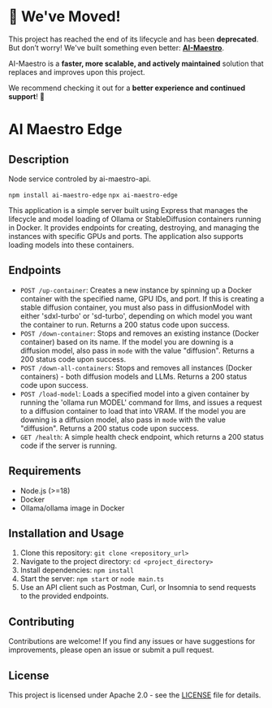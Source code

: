 # 🚀 We've Moved!

This project has reached the end of its lifecycle and has been **deprecated**. But don’t worry! We've built something even better: **[AI-Maestro](https://github.com/JEMeyer/ai-maestro)**. 

AI-Maestro is a **faster, more scalable, and actively maintained** solution that replaces and improves upon this project. 

We recommend checking it out for a **better experience and continued support**! 🎉

# AI Maestro Edge

## Description
Node service controled by ai-maestro-api.

`npm install ai-maestro-edge`
`npx ai-maestro-edge`

This application is a simple server built using Express that manages the lifecycle and model loading of Ollama or StableDiffusion containers running in Docker. It provides endpoints for creating, destroying, and managing the instances with specific GPUs and ports. The application also supports loading models into these containers.

## Endpoints

- `POST /up-container`: Creates a new instance by spinning up a Docker container with the specified name, GPU IDs, and port. If this is creating a stable diffusion container, you must also pass in diffusionModel with either 'sdxl-turbo' or 'sd-turbo', depending on which model you want the container to run. Returns a 200 status code upon success.
- `POST /down-container`: Stops and removes an existing instance (Docker container) based on its name. If the model you are downing is a diffusion model, also pass in `mode` with the value "diffusion". Returns a 200 status code upon success.
- `POST /down-all-containers`: Stops and removes all instances (Docker containers) - both diffusion models and LLMs. Returns a 200 status code upon success.
- `POST /load-model`: Loads a specified model into a given container by running the 'ollama run MODEL' command for llms, and issues a request to a diffusion container to load that into VRAM. If the model you are downing is a diffusion model, also pass in `mode` with the value "diffusion". Returns a 200 status code upon success.
- `GET /health`: A simple health check endpoint, which returns a 200 status code if the server is running.

## Requirements

- Node.js (>=18)
- Docker
- Ollama/ollama image in Docker

## Installation and Usage

1. Clone this repository: `git clone <repository_url>`
2. Navigate to the project directory: `cd <project_directory>`
3. Install dependencies: `npm install`
4. Start the server: `npm start` or `node main.ts`
5. Use an API client such as Postman, Curl, or Insomnia to send requests to the provided endpoints.

## Contributing

Contributions are welcome! If you find any issues or have suggestions for improvements, please open an issue or submit a pull request.

## License

This project is licensed under Apache 2.0 - see the [LICENSE](LICENSE) file for details.
